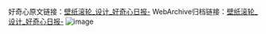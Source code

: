 好奇心原文链接：[壁纸滚轮_设计_好奇心日报-](https://www.qdaily.com/articles/2192.html)
WebArchive归档链接：[壁纸滚轮_设计_好奇心日报-](http://web.archive.org/web/20190623150924/https://www.qdaily.com/articles/2192.html)
![image](http://ww3.sinaimg.cn/large/007d5XDpgy1g3vbweur1yj30u02rctrr)